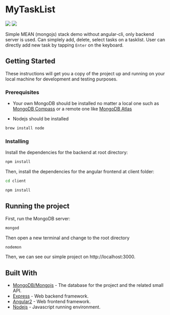 # MyTaskList
![](https://img.shields.io/badge/node-^6.7.0-blue.svg) ![](https://img.shields.io/badge/angular-^2.0.1-blue.svg)<br>

Simple MEAN (mongojs) stack demo without angular-cli, only backend server is used. Can simplely add, delete, select tasks on a tasklist. User can directly add new task by tapping `Enter` on the keyboard.

## Getting Started

These instructions will get you a copy of the project up and running on your local machine for development and testing purposes.

### Prerequisites

* Your own MongoDB should be installed no matter 
a local one such as [MongoDB Compass](https://www.mongodb.com/products/compass)
 or a remote one like [MongoDB Atlas](https://www.mongodb.com/cloud/atlas)

* Nodejs should be installed

```Bash
brew install node
```

### Installing

Install the dependencies for the backend at root directory:

```Bash
npm install
```

Then, install the dependencies for the angular frontend at client folder:

```Bash
cd client

npm install
```

## Running the project

First, run the MongoDB server:
```Bash
mongod
```

Then open a new terminal and change to the root directory

```Bash
nodemon
```

Then, we can see our simple project on http://localhost:3000.

## Built With

* [MongoDB/Mongojs](https://www.npmjs.com/package/mongojs/v/0.9.2) - The database for the project and the related small API.
* [Express](https://expressjs.com/) - Web backend framework.
* [Angular2](https://angular.io/) - Web frontend framework.
* [Nodejs](https://nodejs.org/en/) - Javascript running environment.

